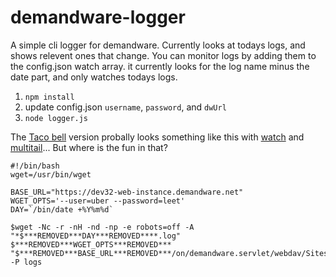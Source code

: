 # demandware-logger

A simple cli logger for demandware. Currently looks at todays logs, and shows relevent ones that change. You can monitor logs by adding them to the config.json watch array. it currently looks for the log name minus the date part, and only watches todays logs.

1. `npm install`
2. update config.json `username`, `password`, and `dwUrl`
3. `node logger.js`


The [Taco bell](http://widgetsandshit.com/teddziuba/2010/10/taco-bell-programming.html) version probally looks something like this with [watch](https://linux.die.net/man/1/watch) and [multitail](https://linux.die.net/man/1/multitail)... But where is the fun in that?
```***REMOVED***r, engine='bash', count_lines***REMOVED***
#!/bin/bash
wget=/usr/bin/wget

BASE_URL="https://dev32-web-instance.demandware.net"
WGET_OPTS='--user=uber --password=leet'
DAY=`/bin/date +%Y%m%d`

$wget -Nc -r -nH -nd -np -e robots=off -A "*$***REMOVED***DAY***REMOVED****.log" $***REMOVED***WGET_OPTS***REMOVED*** "$***REMOVED***BASE_URL***REMOVED***/on/demandware.servlet/webdav/Sites/Logs" -P logs
```
